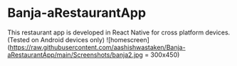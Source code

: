 # Banja-aRestaurantApp
This restaurant app is developed in React Native for cross platform devices. (Tested on Android devices only)
![homescreen](https://raw.githubusercontent.com/aashishwastaken/Banja-aRestaurantApp/main/Screenshots/banja2.jpg = 300x450)
